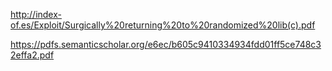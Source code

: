 http://index-of.es/Exploit/Surgically%20returning%20to%20randomized%20lib(c).pdf

https://pdfs.semanticscholar.org/e6ec/b605c9410334934fdd01ff5ce748c32effa2.pdf
